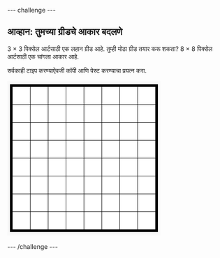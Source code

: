 \--- challenge \---

## आव्हान: तुमच्या ग्रीडचे आकार बदलणे

3 × 3 पिक्सेल आर्टसाठी एक लहान ग्रीड आहे. तुम्ही मोठा ग्रीड तयार करू शकता? 8 × 8 पिक्सेल आर्टसाठी एक चांगला आकार आहे.

सर्वकाही टाइप करण्याऐवजी कॉपी आणि पेस्ट करण्याचा प्रयत्न करा.

![screenshot](images/pixel-art-grid-8.png)

\--- /challenge \---